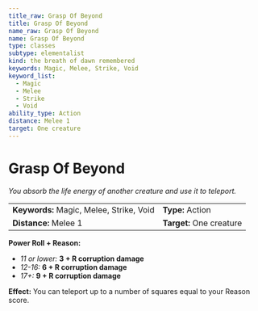 ```yaml
---
title_raw: Grasp Of Beyond
title: Grasp Of Beyond
name_raw: Grasp Of Beyond
name: Grasp Of Beyond
type: classes
subtype: elementalist
kind: the breath of dawn remembered
keywords: Magic, Melee, Strike, Void
keyword_list:
  - Magic
  - Melee
  - Strike
  - Void
ability_type: Action
distance: Melee 1
target: One creature
---
```


# Grasp Of Beyond

*You absorb the life energy of another creature and use it to teleport.*

|                                          |                          |
| :--------------------------------------- | :----------------------- |
| **Keywords:** Magic, Melee, Strike, Void | **Type:** Action         |
| **Distance:** Melee 1                    | **Target:** One creature |

**Power Roll + Reason:**

- *11 or lower:* **3 + R corruption damage**
- *12-16:* **6 + R corruption damage**
- *17+:* **9 + R corruption damage**

**Effect:** You can teleport up to a number of squares equal to your Reason score.
